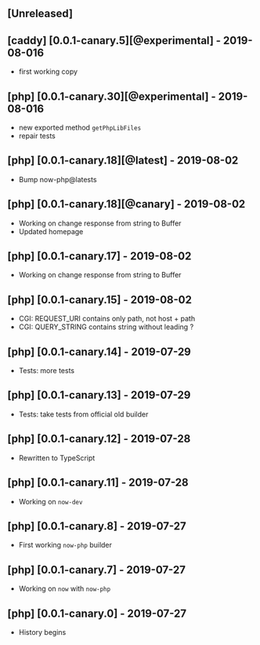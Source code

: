 ## [Unreleased]

## [caddy] [0.0.1-canary.5][@experimental] - 2019-08-016

- first working copy

## [php] [0.0.1-canary.30][@experimental] - 2019-08-016

- new exported method `getPhpLibFiles`
- repair tests

## [php] [0.0.1-canary.18][@latest] - 2019-08-02

- Bump now-php@latests

## [php] [0.0.1-canary.18][@canary] - 2019-08-02

- Working on change response from string to Buffer
- Updated homepage

## [php] [0.0.1-canary.17] - 2019-08-02

- Working on change response from string to Buffer

## [php] [0.0.1-canary.15] - 2019-08-02

- CGI: REQUEST_URI contains only path, not host + path
- CGI: QUERY_STRING contains string without leading ?

## [php] [0.0.1-canary.14] - 2019-07-29

- Tests: more tests

## [php] [0.0.1-canary.13] - 2019-07-29

- Tests: take tests from official old builder

## [php] [0.0.1-canary.12] - 2019-07-28

- Rewritten to TypeScript

## [php] [0.0.1-canary.11] - 2019-07-28

- Working on `now-dev`

## [php] [0.0.1-canary.8] - 2019-07-27

- First working `now-php` builder

## [php] [0.0.1-canary.7] - 2019-07-27

- Working on `now` with `now-php`

## [php] [0.0.1-canary.0] - 2019-07-27

- History begins
